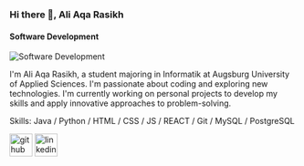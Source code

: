 ### Hi there 👋, Ali Aqa Rasikh
#### Software Development
![Software Development](https://media.licdn.com/dms/image/D4D16AQHH-1yWXEssvg/profile-displaybackgroundimage-shrink_350_1400/0/1714159426905?e=1719446400&v=beta&t=sfCcS-wl97Hl1ZTMQnn8me8666jsJb-Wzsk-2dI7Z5g)

I'm Ali Aqa Rasikh, a student majoring in Informatik at Augsburg University of Applied Sciences. I'm passionate about coding and exploring new technologies. I'm currently working on personal projects to develop my skills and apply innovative approaches to problem-solving.

Skills: Java / Python / HTML / CSS / JS / REACT / Git / MySQL / PostgreSQL

[<img src='https://cdn.jsdelivr.net/npm/simple-icons@3.0.1/icons/github.svg' alt='github' height='40'>](https://github.com/AliRasikh)  [<img src='https://cdn.jsdelivr.net/npm/simple-icons@3.0.1/icons/linkedin.svg' alt='linkedin' height='40'>](https://www.linkedin.com/in/aliaqarasikh/)  



